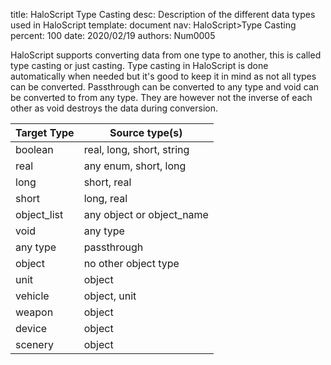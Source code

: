 title:      HaloScript Type Casting
desc:       Description of the different data types used in HaloScript
template:   document
nav:        HaloScript>Type Casting
percent:    100
date:       2020/02/19
authors:    Num0005

HaloScript supports converting data from one type to another, this is called type casting or just casting. Type casting in HaloScript is done automatically when needed but it's good to keep it in mind as not 
all types can be converted. Passthrough can be converted to any type and void can be converted to from any type. They are however not the inverse of each other as void destroys the data during conversion.

| Target Type     | Source type(s)            | 
| --------------- | ----------------          |
| boolean         | real, long, short, string |
| real            | any enum, short, long     |
| long            | short, real               |
| short           | long, real                |
| object_list     | any object or object_name |
| void            | any type                  |
| any type        | passthrough               |
| object          | no other object type      |
| unit            | object                    |
| vehicle         | object, unit              |
| weapon          | object                    |
| device          | object                    |
| scenery         | object                    |
